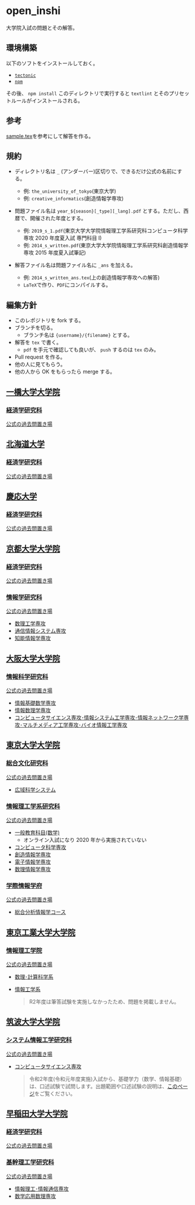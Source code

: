 # open_inshi

大学院入試の問題とその解答。

## 環境構築

以下のソフトをインストールしておく。

- [`tectonic`](https://github.com/tectonic-typesetting/tectonic)
- [`npm`](https://docs.npmjs.com/downloading-and-installing-node-js-and-npm)

その後、 `npm install` このディレクトリで実行すると `textlint` とそのプリセットルールがインストールされる。

## 参考

[sample.tex](sample.tex)を参考にして解答を作る。

## 規約

- ディレクトリ名は `_` (アンダーバー)区切りで、できるだけ公式の名前にする。
  - 例: `the_university_of_tokyo`(東京大学)
  - 例: `creative_informatics`(創造情報学専攻)

- 問題ファイル名は `year_${season}[_type][_lang].pdf` とする。ただし、西暦で、開催された年度とする。
  - 例: `2019_s_1.pdf`(東京大学大学院情報理工学系研究科コンピュータ科学専攻 2020 年度夏入試  専門科目 I)
  - 例: `2014_s_written.pdf`(東京大学大学院情報理工学系研究科創造情報学専攻 2015 年度夏入試筆記)

- 解答ファイル名は問題ファイル名に `_ans` を加える。
  - 例: `2014_s_written_ans.tex`(上の創造情報学専攻への解答)
  - `LaTeX`で作り、`PDF`にコンパイルする。

## 編集方針

- このレポジトリを fork する。
- ブランチを切る。
  - ブランチ名は `{username}/{filename}` とする。
- 解答を `tex` で書く。
  - `pdf` を手元で確認しても良いが、 `push` するのは `tex` のみ。
- Pull request を作る。
- 他の人に見てもらう。
- 他の人から OK をもらったら merge する。

## [一橋大学大学院](./hitotsubashi_university)

### [経済学研究科](./hitotsubashi_university/graduate_school_of_economics)

[公式の過去問置き場](https://www.econ.hit-u.ac.jp/jpn/page/examinee/graduate_admissions/past_exam.html)

## [北海道大学](./hokkaido_university)

### [経済学研究科](./hokkaido_university/graduate_school_of_economics_and_business)

[公式の過去問置き場](https://www.econ.hokudai.ac.jp/e_exam/daigakuin/pqc/)

## [慶応大学](./keio_university)

### [経済学研究科](./keio_university/graduate_school_of_economics)

[公式の過去問置き場](https://www.keio.ac.jp/ja/grad-admissions/masters/past-exams/)

## [京都大学大学院](./kyoto_university)

### [経済学研究科](./kyoto_university/graduate_school_of_economics)

[公式の過去問置き場](https://www.econ.kyoto-u.ac.jp/top/in-kakomon/)

### [情報学研究科](./kyoto_university/graduate_school_of_informatics)

[公式の過去問置き場](https://www.i.kyoto-u.ac.jp/admission/guide.html)

- [数理工学専攻](./kyoto_university/graduate_school_of_informatics/department_of_applied_mathematics_and_physics)
- [通信情報システム専攻](./kyoto_university/graduate_school_of_informatics/department_of_communications_and_information_engineering)
- [知能情報学専攻](./kyoto_university/graduate_school_of_informatics/department_of_intelligence_science_and_technology)

## [大阪大学大学院](./osaka_university)

### [情報科学研究科](./osaka_university/graduate_school_of_information_science_and_technology)

[公式の過去問置き場](https://www.ist.osaka-u.ac.jp/japanese/admission/past-exam.html)

- [情報基礎数学専攻](./osaka_university/graduate_school_of_information_science_and_technology/department_of_information_and_physical_sciences)
- [情報数理学専攻](./osaka_university/graduate_school_of_information_science_and_technology/department_of_pure_and_applied_mathematics)
- [コンピュータサイエンス専攻･情報システム工学専攻･情報ネットワーク学専攻･マルチメディア工学専攻･バイオ情報工学専攻](./osaka_university/graduate_school_of_information_science_and_technology/others)

## [東京大学大学院](./the_university_of_tokyo)

### [総合文化研究科](./the_university_of_tokyo/graduate_school_of_arts_and_sciences)

[公式の過去問置き場](https://system.c.u-tokyo.ac.jp/p-graduate/guide.html)

- [広域科学システム](./the_university_of_tokyo/graduate_school_of_arts_and_sciences/department_of_general_systems_studies)

### [情報理工学系研究科](./the_university_of_tokyo/graduate_school_of_information_science_and_technology)

[公式の過去問置き場](https://www.i.u-tokyo.ac.jp/edu/entra/examarchive.shtml)

- [一般教育科目(数学)](./the_university_of_tokyo/graduate_school_of_information_science_and_technology/math)
  - オンライン入試になり 2020 年から実施されていない
- [コンピュータ科学専攻](./the_university_of_tokyo/graduate_school_of_information_science_and_technology/computer_science)
- [創造情報学専攻](./the_university_of_tokyo/graduate_school_of_information_science_and_technology/creative_informatics)
- [電子情報学専攻](./the_university_of_tokyo/graduate_school_of_information_science_and_technology/information_and_communication_engineering)
- [数理情報学専攻](./the_university_of_tokyo/graduate_school_of_information_science_and_technology/mathematical_informatics)

### [学際情報学府](./the_university_of_tokyo/graduate_school_of_interdisciplinary_information_studies)

[公式の過去問置き場](http://www.iii.u-tokyo.ac.jp/admissions/master-pastexams)

- [総合分析情報学コース](./the_university_of_tokyo/graduate_school_of_interdisciplinary_information_studies/applied_computer_science_course)

## [東京工業大学大学院](./tokyo_institute_of_technology)

### [情報理工学院](./tokyo_institute_of_technology)

[公式の過去問置き場](https://www.titech.ac.jp/graduate_school/admissions/past_exam_papers.html)

- [数理･計算科学系](./tokyo_institute_of_technology/graduate_school_of_information_science_and_engineering/department_of_mathematical_and_computing_science)

- [情報工学系](./tokyo_institute_of_technology/graduate_school_of_information_science_and_engineering/department_of_computer_science)

  > R2年度は筆答試験を実施しなかったため、問題を掲載しません。

## [筑波大学大学院](./university_of_tsukuba)

### [システム情報工学研究科](./university_of_tsukuba/graduate_school_of_science_and_technology)

[公式の過去問置き場](https://www.cs.tsukuba.ac.jp/admission/past-exam.html)

- [コンピュータサイエンス専攻](./university_of_tsukuba/graduate_school_of_science_and_technology/department_of_computer_science)

  > 令和2年度(令和元年度実施)入試から、基礎学力（数学、情報基礎）は、口述試験で試問します。出題範囲や口述試験の説明は、[このページ](https://www.cs.tsukuba.ac.jp/admission.html)をご覧ください。

## [早稲田大学大学院](./waseda_university)

### [経済学研究科](/waseda_university/graduate_school_of_economics)

[公式の過去問置き場](https://www.waseda.jp/inst/admission/graduate/past_test/)

### [基幹理工学研究科](/Users/jio/repo/github.com/diohabara/open_inshi/waseda_university/graduate_school_of_fundamental_science_and_engineering)

[公式の過去問置き場](https://www.waseda.jp/inst/admission/graduate/past_test/)

- [情報理工･情報通信専攻](./waseda_university/graduate_school_of_fundamental_science_and_engineering/department_of_communications_and_computer_engineering)
- [数学応用数理専攻](./waseda_university/graduate_school_of_fundamental_science_and_engineering/department_of_pure_and_applied_mathematics)
